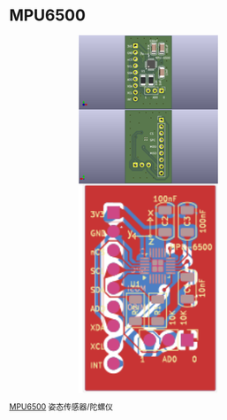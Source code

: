 # MPU6500

<img src="./MPU6500_F.png" style="display:block; margin:auto; width:50%;" />  
<img src="./MPU6500_B.png" style="display:block; margin:auto; width:50%;" />  
<img src="./MPU6500-Edge_Cuts.svg" style="display:block; margin:auto; width:50%;" />  

[MPU6500](https://www.jlc-smt.com/lcsc/detail?componentCode=C50278)
姿态传感器/陀螺仪
